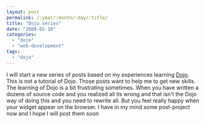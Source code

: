 ```yaml
---
layout: post
permalink: /:year/:month/:day/:title/
title: "Dojo series"
date: "2009-02-10"
categories: 
  - "dojo"
  - "web-development"
tags: 
  - "dojo"
---
```


I will start a new series of posts based on my experiences learning [Dojo](www.dojotoolkit.org/). This is not a tutorial of Dojo. Those posts want to help me to get new skills. The learning of Dojo is a bit frustrating sometimes. When you have written a dozens of source code and you realized all its wrong and that isn't the Dojo way of doing this and you need to rewrite all. But you feel really happy when your widget appear on the browser. I have in my mind some post-project now and I hope I will post them soon
